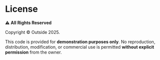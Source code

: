 # License  

⚠️ **All Rights Reserved**  

Copyright © Outside 2025.  

This code is provided for **demonstration purposes only**. No reproduction, distribution, modification, or commercial use is permitted **without explicit permission** from the owner.  
